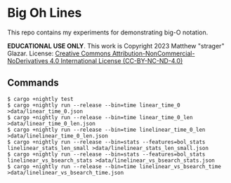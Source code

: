 # Big Oh Lines

This repo contains my experiments for demonstrating big-O notation.

**EDUCATIONAL USE ONLY**. This work is Copyright 2023 Matthew "strager" Glazar.
License: [Creative Commons Attribution-NonCommercial-NoDerivatives 4.0
International License (CC-BY-NC-ND-4.0)](LICENSE)

## Commands

    $ cargo +nightly test
    $ cargo +nightly run --release --bin=time linear_time_0 >data/linear_time_0.json
    $ cargo +nightly run --release --bin=time linear_time_0_len >data/linear_time_0_len.json
    $ cargo +nightly run --release --bin=time linelinear_time_0_len >data/linelinear_time_0_len.json
    $ cargo +nightly run --release --bin=stats --features=bol_stats linelinear_stats_len_small >data/linelinear_stats_len_small.json
    $ cargo +nightly run --release --bin=stats --features=bol_stats linelinear_vs_bsearch_stats >data/linelinear_vs_bsearch_stats.json
    $ cargo +nightly run --release --bin=time linelinear_vs_bsearch_time >data/linelinear_vs_bsearch_time.json
